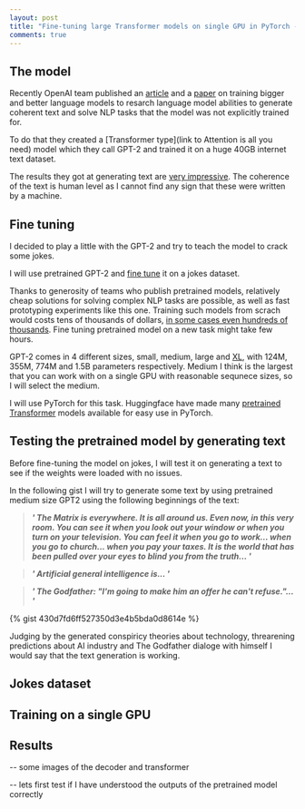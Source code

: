 ```yaml
---
layout: post
title: "Fine-tuning large Transformer models on single GPU in PyTorch - Teaching GPT-2 a sense of humor."
comments: true
---
```


## The model

Recently OpenAI team published an [article](https://openai.com/blog/better-language-models/) and a [paper](https://d4mucfpksywv.cloudfront.net/better-language-models/language_models_are_unsupervised_multitask_learners.pdf) on training bigger and better language models to resarch language model abilities to generate coherent text and solve NLP tasks that the model was not explicitly trained for.

To do that they created a [Transformer type](link to Attention is all you need) model which they call GPT-2 and trained it on a huge 40GB internet text dataset. 

The results they got at generating text are [very impressive](https://openai.com/blog/better-language-models/#sample1). The coherence of the text is human level as I cannot find any sign that these were written by a machine. 

## Fine tuning

I decided to play a little with the GPT-2 and try to teach the model to crack some jokes. 

I will use pretrained GPT-2 and [fine tune](http://wiki.fast.ai/index.php/Fine_tuning) it on a jokes dataset. 

Thanks to generosity of teams who publish pretrained models, relatively cheap solutions for solving complex NLP tasks are possible, as well as fast prototyping experiments like this one. Training such models from scrach would costs tens of thousands of dollars, [in some cases even hundreds of thousands](https://syncedreview.com/2019/06/27/the-staggering-cost-of-training-sota-ai-models/). Fine tuning pretrained model on a new task might take few hours. 

GPT-2 comes in 4 different sizes, small, medium, large and [XL](https://openai.com/blog/gpt-2-1-5b-release/), with 124M, 355M, 774M and 1.5B parameters respectively. Medium I think is the largest that you can work with on a single GPU with reasonable sequnece sizes, so I will select the medium. 


I will use PyTorch for this task. Huggingface have made many [pretrained Transformer](https://github.com/huggingface/transformers) models available for easy use in PyTorch.


## Testing the pretrained model by generating text

Before fine-tuning the model on jokes, I will test it on generating a text to see if the weights were loaded with no issues.

In the following gist I will try to generate some text by using pretrained medium size GPT2 using the following beginnings of the text:

> ***\' The Matrix is everywhere. It is all around us. Even now, in this very room. You can see it when you look out your window or when you turn on your television. You can feel it when you go to work... when you go to church... when you pay your taxes. It is the world that has been pulled over your eyes to blind you from the truth... \'***

> ***\' Artificial general intelligence is... \'***

> ***\' The Godfather: "I'm going to make him an offer he can't refuse."... \'***

{% gist 430d7fd6ff527350d3e4b5bda0d8614e %}



Judging by the generated conspiricy theories about technology, threarening predictions about AI industry and The Godfather dialoge with himself I would say that the text generation is working. 


## Jokes dataset



## Training on a single GPU

## Results

-- some images of the decoder and transformer

-- lets first test if I have understood the outputs of the pretrained model correctly
